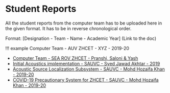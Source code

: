 # Student Reports

All the student reports from the computer team has to be uploaded here in the given format. It has to be in reverse chronological order.

Format: [Designation - Team - Name - Academic Year] (Link to the doc)

!!! example
    Computer Team - AUV ZHCET - XYZ - 2019-20

- [Computer Team - SEA ROV ZHCET - Pranshi, Saloni & Yash](yash_pranshi_saloni_2020.md)
- [Initial Acoustics implementation - SAUVC - Syed Jawad Akhtar - 2019](syed_jawad_akhtar_2019.md)
- [Acoustic Source Localization Subsystem - SAUVC - Mohd Hozaifa Khan - 2019-20](Acoustic-Source_Mohd-Hozaifa-Khan.md)
- [COVID-19 Precautionary System for ZHCET - SAUVC - Mohd Hozaifa Khan - 2019-20](Computer-Team_SAUVC_Mohd-Hozaifa-Khan_2019-20.md)

